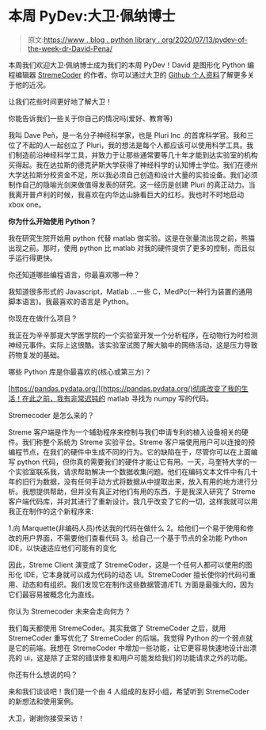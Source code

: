 # 本周 PyDev:大卫·佩纳博士

> 原文:[https://www . blog . python library . org/2020/07/13/pydev-of-the-week-dr-David-Pena/](https://www.blog.pythonlibrary.org/2020/07/13/pydev-of-the-week-dr-david-pena/)

本周我们欢迎大卫·佩纳博士成为我们的本周 PyDev！David 是图形化 Python 编程编辑器 [StremeCoder](https://www.stremecoder.com/) 的作者。你可以通过大卫的 [Github 个人资料](https://github.com/dfpena)了解更多关于他的近况。

让我们花些时间更好地了解大卫！

你能告诉我们一些关于你自己的情况吗(爱好、教育等)

我叫 Dave Peñ，是一名分子神经科学家，也是 Pluri Inc .的首席科学官。我和三位了不起的人一起创立了 Pluri，我的想法是每个人都应该可以使用科学工具。我们制造前沿神经科学工具，并致力于让那些通常要等几十年才能到达实验室的机构买得起。我在达拉斯的德克萨斯大学获得了神经科学的认知博士学位。我们在德州大学达拉斯分校资金不足，所以我必须自己创造和设计大量的实验设备。我们必须制作自己的隐喻光剑来做值得发表的研究。这一经历是创建 Pluri 的真正动力。当我离开普卢利的时候，我喜欢在内华达山脉看巨大的红杉。我也时不时地启动 xbox one。

**你为什么开始使用 Python？**

我在研究生院开始用 python 代替 matlab 做实验。这是在张量流出现之前，熊猫出现之前。那时，使用 python 比 matlab 对我的硬件提供了更多的控制，而且似乎运行得更快。

你还知道哪些编程语言，你最喜欢哪一种？

我知道很多形式的 Javascript，Matlab …一些 C，MedPc(一种行为装置的通用脚本语言)。我最喜欢的语言是 Python。

你现在在做什么项目？

我正在为辛辛那提大学医学院的一个实验室开发一个分析程序，在动物行为时检测神经元事件。实际上这很酷。该实验室试图了解大脑中的网络活动，这是压力导致药物复发的基础。

哪些 Python 库是你最喜欢的(核心或第三方)？

[https://pandas.pydata.org/](https://pandas.pydata.org/)彻底改变了我的生活！在此之前，我有非常迟钝的 matlab 寻找为 numpy 写的代码。

Stremecoder 是怎么来的？

Streme 客户端是作为一个辅助程序来控制与我们申请专利的植入设备相关的硬件。我们称整个系统为 Streme 实验平台。Streme 客户端使用用户可以连接的预编程节点，在我们的硬件中生成不同的行为。它的缺陷在于，尽管你可以在上面编写 python 代码，但你真的需要我们的硬件才能让它有用。一天，马奎特大学的一个实验室联系我，请求帮助解决一个数据收集问题。他们在编码文本文件中有几十年的旧行为数据，没有任何手动方式将数据从中提取出来，放入有用的地方进行分析。我想提供帮助，但并没有真正对他们有用的东西，于是我深入研究了 Streme 客户端代码库，并对其进行了重新设计。我几乎改变了它的一切，这样我就可以用我正在制作的这个新程序来:

1.向 Marquette(非编码人员)传达我的代码在做什么
2。给他们一个易于使用和修改的用户界面，不需要他们查看代码
3。给自己一个基于节点的全功能 Python IDE，以快速适应他们可能有的变化

因此，Streme Client 演变成了 StremeCoder，这是一个任何人都可以使用的图形化 IDE，它本身就可以成为代码的动态 UI。StremeCoder 擅长使你的代码可重用、动态和有组织。我们发现它在制作这些数据管道/ETL 方面是最强大的，因为它们最容易被概念化为直线。

你认为 Stremecoder 未来会走向何方？

我们每天都使用 StremeCoder。其实我做了 StremeCoder 之后，就用 StremeCoder 重写优化了 StremeCoder 的后端。我觉得 Python 的一个弱点就是它的前端。我想在 StremeCoder 中增加一些功能，让它更容易快速地设计出漂亮的 ui，这是除了正常的错误修复和用户可能发给我们的功能请求之外的功能。

你还有什么想说的吗？

来和我们谈谈吧！我们是一个由 4 人组成的友好小组，希望听到 StremeCoder 的新想法和使用案例。

大卫，谢谢你接受采访！